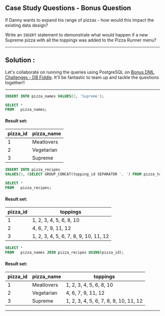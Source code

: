 ## Case Study Questions - Bonus Question

If Danny wants to expand his range of pizzas - how would this impact the existing data design?

Write an `INSERT` statement to demonstrate what would happen if a new Supreme pizza with all the toppings was added to the Pizza Runner menu?

---

## Solution :

Let's collaborate on running the queries using PostgreSQL on [Bonus DML Challenges - DB Fiddle](https://www.db-fiddle.com/f/bb3JgNR6WRCC1viTjFityZ/4). It'll be fantastic to team up and tackle the questions together!!

---

```sql
INSERT INTO pizza_names VALUES(3, 'Supreme');

SELECT * 
FROM   pizza_names;
```

#### Result set:

pizza_id |	pizza_name |
--|--|
1 |	Meatlovers |
2 |	Vegetarian |
3 |	Supreme |



```sql
INSERT INTO pizza_recipes
VALUES(3, (SELECT GROUP_CONCAT(topping_id SEPARATOR ', ') FROM pizza_toppings));

SELECT * 
FROM   pizza_recipes;
```

#### Result set:

pizza_id |	toppings |
--|--|
1 |	1, 2, 3, 4, 5, 6, 8, 10 |
2 |	4, 6, 7, 9, 11, 12 |
3 |	1, 2, 3, 4, 5, 6, 7, 8, 9, 10, 11, 12 |


```sql
SELECT *
FROM   pizza_names JOIN pizza_recipes USING(pizza_id);
```

#### Result set:


pizza_id |	pizza_name|	toppings |
--|--|--|
1 |	Meatlovers |	1, 2, 3, 4, 5, 6, 8, 10 |
2 |	Vegetarian |	4, 6, 7, 9, 11, 12 |
3 |	Supreme |	1, 2, 3, 4, 5, 6, 7, 8, 9, 10, 11, 12 |

---
